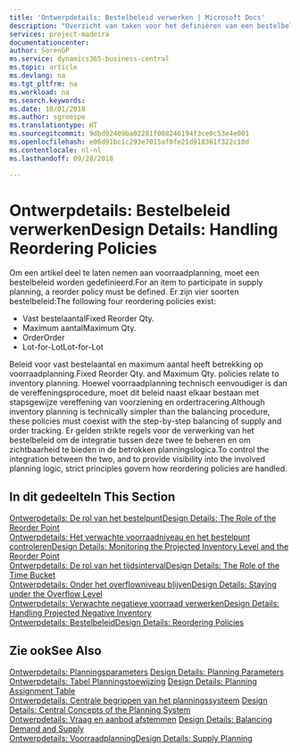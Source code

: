 ```yaml
---
title: 'Ontwerpdetails: Bestelbeleid verwerken | Microsoft Docs'
description: "Overzicht van taken voor het definiëren van een bestelbeleid in voorraadplanning."
services: project-madeira
documentationcenter: 
author: SorenGP
ms.service: dynamics365-business-central
ms.topic: article
ms.devlang: na
ms.tgt_pltfrm: na
ms.workload: na
ms.search.keywords: 
ms.date: 10/01/2018
ms.author: sgroespe
ms.translationtype: HT
ms.sourcegitcommit: 9dbd92409ba02281f008246194f3ce0c53e4e001
ms.openlocfilehash: e06d91bc1c293e7015af0fe21d918361f322c10d
ms.contentlocale: nl-nl
ms.lasthandoff: 09/28/2018

---
```

# <a name="design-details-handling-reordering-policies"></a><span data-ttu-id="f5997-103">Ontwerpdetails: Bestelbeleid verwerken</span><span class="sxs-lookup"><span data-stu-id="f5997-103">Design Details: Handling Reordering Policies</span></span>
<span data-ttu-id="f5997-104">Om een artikel deel te laten nemen aan voorraadplanning, moet een bestelbeleid worden gedefinieerd.</span><span class="sxs-lookup"><span data-stu-id="f5997-104">For an item to participate in supply planning, a reorder policy must be defined.</span></span> <span data-ttu-id="f5997-105">Er zijn vier soorten bestelbeleid:</span><span class="sxs-lookup"><span data-stu-id="f5997-105">The following four reordering policies exist:</span></span>  
  
* <span data-ttu-id="f5997-106">Vast bestelaantal</span><span class="sxs-lookup"><span data-stu-id="f5997-106">Fixed Reorder Qty.</span></span>  
* <span data-ttu-id="f5997-107">Maximum aantal</span><span class="sxs-lookup"><span data-stu-id="f5997-107">Maximum Qty.</span></span>  
* <span data-ttu-id="f5997-108">Order</span><span class="sxs-lookup"><span data-stu-id="f5997-108">Order</span></span>  
* <span data-ttu-id="f5997-109">Lot-for-Lot</span><span class="sxs-lookup"><span data-stu-id="f5997-109">Lot-for-Lot</span></span>  
  
<span data-ttu-id="f5997-110">Beleid voor vast bestelaantal en maximum aantal heeft betrekking op voorraadplanning.</span><span class="sxs-lookup"><span data-stu-id="f5997-110">Fixed Reorder Qty. and Maximum Qty. policies relate to inventory planning.</span></span> <span data-ttu-id="f5997-111">Hoewel voorraadplanning technisch eenvoudiger is dan de vereffeningsprocedure, moet dit beleid naast elkaar bestaan met stapsgewijze vereffening van voorziening en ordertracering.</span><span class="sxs-lookup"><span data-stu-id="f5997-111">Although inventory planning is technically simpler than the balancing procedure, these policies must coexist with the step-by-step balancing of supply and order tracking.</span></span> <span data-ttu-id="f5997-112">Er gelden strikte regels voor de verwerking van het bestelbeleid om de integratie tussen deze twee te beheren en om zichtbaarheid te bieden in de betrokken planningslogica.</span><span class="sxs-lookup"><span data-stu-id="f5997-112">To control the integration between the two, and to provide visibility into the involved planning logic, strict principles govern how reordering policies are handled.</span></span>  
  
## <a name="in-this-section"></a><span data-ttu-id="f5997-113">In dit gedeelte</span><span class="sxs-lookup"><span data-stu-id="f5997-113">In This Section</span></span>  
[<span data-ttu-id="f5997-114">Ontwerpdetails: De rol van het bestelpunt</span><span class="sxs-lookup"><span data-stu-id="f5997-114">Design Details: The Role of the Reorder Point</span></span>](design-details-the-role-of-the-reorder-point.md)  
[<span data-ttu-id="f5997-115">Ontwerpdetails: Het verwachte voorraadniveau en het bestelpunt controleren</span><span class="sxs-lookup"><span data-stu-id="f5997-115">Design Details: Monitoring the Projected Inventory Level and the Reorder Point</span></span>](design-details-monitoring-the-projected-inventory-level-and-the-reorder-point.md)  
[<span data-ttu-id="f5997-116">Ontwerpdetails: De rol van het tijdsinterval</span><span class="sxs-lookup"><span data-stu-id="f5997-116">Design Details: The Role of the Time Bucket</span></span>](design-details-the-role-of-the-time-bucket.md)  
[<span data-ttu-id="f5997-117">Ontwerpdetails: Onder het overflowniveau blijven</span><span class="sxs-lookup"><span data-stu-id="f5997-117">Design Details: Staying under the Overflow Level</span></span>](design-details-staying-under-the-overflow-level.md)  
[<span data-ttu-id="f5997-118">Ontwerpdetails: Verwachte negatieve voorraad verwerken</span><span class="sxs-lookup"><span data-stu-id="f5997-118">Design Details: Handling Projected Negative Inventory</span></span>](design-details-handling-projected-negative-inventory.md)  
[<span data-ttu-id="f5997-119">Ontwerpdetails: Bestelbeleid</span><span class="sxs-lookup"><span data-stu-id="f5997-119">Design Details: Reordering Policies</span></span>](design-details-reordering-policies.md)  
  
## <a name="see-also"></a><span data-ttu-id="f5997-120">Zie ook</span><span class="sxs-lookup"><span data-stu-id="f5997-120">See Also</span></span>  
<span data-ttu-id="f5997-121">[Ontwerpdetails: Planningsparameters](design-details-planning-parameters.md) </span><span class="sxs-lookup"><span data-stu-id="f5997-121">[Design Details: Planning Parameters](design-details-planning-parameters.md) </span></span>  
<span data-ttu-id="f5997-122">[Ontwerpdetails: Tabel Planningstoewijzing](design-details-planning-assignment-table.md) </span><span class="sxs-lookup"><span data-stu-id="f5997-122">[Design Details: Planning Assignment Table](design-details-planning-assignment-table.md) </span></span>  
<span data-ttu-id="f5997-123">[Ontwerpdetails: Centrale begrippen van het planningssysteem](design-details-central-concepts-of-the-planning-system.md) </span><span class="sxs-lookup"><span data-stu-id="f5997-123">[Design Details: Central Concepts of the Planning System](design-details-central-concepts-of-the-planning-system.md) </span></span>  
<span data-ttu-id="f5997-124">[Ontwerpdetails: Vraag en aanbod afstemmen](design-details-balancing-demand-and-supply.md) </span><span class="sxs-lookup"><span data-stu-id="f5997-124">[Design Details: Balancing Demand and Supply](design-details-balancing-demand-and-supply.md) </span></span>  
[<span data-ttu-id="f5997-125">Ontwerpdetails: Voorraadplanning</span><span class="sxs-lookup"><span data-stu-id="f5997-125">Design Details: Supply Planning</span></span>](design-details-supply-planning.md)
